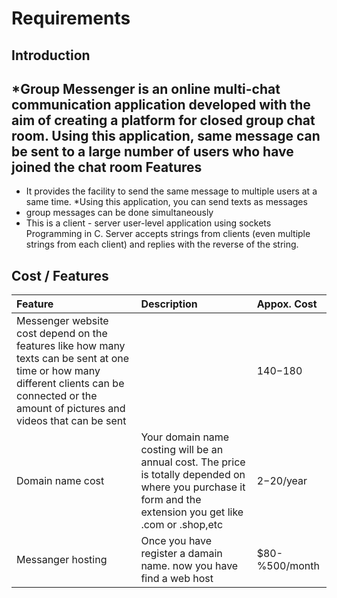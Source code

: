 Requirements
===

Introduction
---
*Group Messenger is an online multi-chat communication application developed with the aim of creating a platform for closed group chat room. Using this application, same message can be sent to a large number of users who have joined the chat room
Features
---
* It provides the facility to send the same message to multiple users at a same time.
*Using this application, you can send texts as messages
* group messages can be done simultaneously 
* This is a client - server user-level application using sockets Programming in C. Server accepts strings from clients (even multiple
strings from each client) and replies with the reverse of the string.


Cost / Features 
---
|Feature| Description| Appox. Cost|
|:------------|:---------|:----------|
|Messenger website cost depend on the features like how many texts can be sent at one time or how many different clients can be connected or the amount of pictures and videos that can be sent|    |$140-$180|
|Domain name cost|Your domain name costing will be an annual cost. The price is totally depended on where you purchase it form and the extension you get like .com or .shop,etc| $2-$20/year|
|Messanger hosting|Once you have register a damain name. now you have find a web host| $80-%500/month| 
